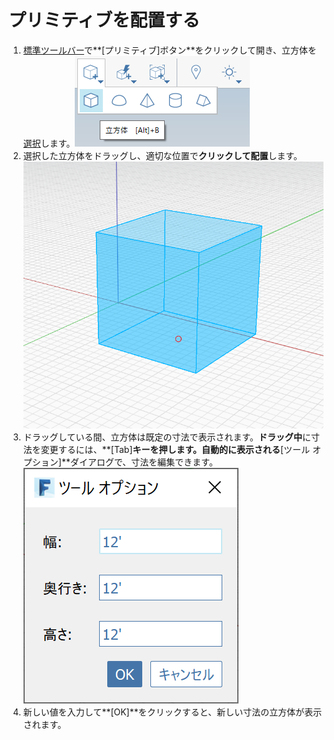 # プリミティブを配置する

1. [標準ツールバー](https://github.com/FormIt3D/autodesk-formit-360-windows-help/tree/c377e7b8a3b8e43e684321d0b7de867608d317a3/tool-library/tool-bars-extended.md)で**[プリミティブ]ボタン**をクリックして開き、立方体を[選択](select-edge-face-or-object.md)します。![](../.gitbook/assets/primitive-cube.png)
2. 選択した立方体をドラッグし、適切な位置で**クリックして配置**します。![](../.gitbook/assets/image-2-%20%281%29.png)
3. ドラッグしている間、立方体は既定の寸法で表示されます。**ドラッグ中**に寸法を変更するには、**[Tab]**キーを押します。自動的に表示される**[ツール オプション]**ダイアログで、寸法を編集できます。![](../.gitbook/assets/image%20%281%29.png)
4. 新しい値を入力して**[OK]**をクリックすると、新しい寸法の立方体が表示されます。

